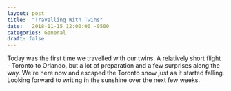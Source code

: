 ```yaml
---
layout: post
title:  "Travelling With Twins"
date:   2018-11-15 12:00:00 -0500
categories: General 
draft: false
---
```


Today was the first time we travelled with our twins. A relatively short flight - Toronto to Orlando, but a lot of preparation and a few surprises along the way. We're here now and escaped the Toronto snow just as it started falling. Looking forward to writing in the sunshine over the next few weeks. 
